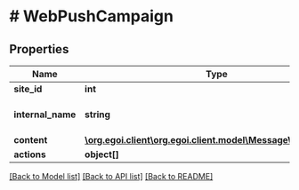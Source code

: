 # # WebPushCampaign

## Properties

Name | Type | Description | Notes
------------ | ------------- | ------------- | -------------
**site_id** | **int** |  | 
**internal_name** | **string** | Webpush campaign internal title | 
**content** | [**\org.egoi.client\org.egoi.client.model\MessageWebPushPost**](MessageWebPushPost.md) |  | 
**actions** | **object[]** |  | [optional] 

[[Back to Model list]](../../README.md#documentation-for-models) [[Back to API list]](../../README.md#documentation-for-api-endpoints) [[Back to README]](../../README.md)



